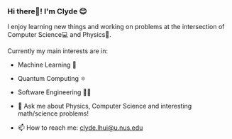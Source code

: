 ### Hi there👋! I'm Clyde 😊

I enjoy learning new things and working on problems at the intersection of Computer Science💻 and Physics🔬. 

Currently my main interests are in:
- Machine Learning 🧠
- Quantum Computing ⚛
- Software Engineering 👨‍💻

- 💬 Ask me about Physics, Computer Science and interesting math/science problems!
- 📫 How to reach me: clyde.lhui@u.nus.edu


<!--
**clydelhui/clydelhui** is a ✨ _special_ ✨ repository because its `README.md` (this file) appears on your GitHub profile.

Here are some ideas to get you started:

- 🔭 I’m currently working on ...
- 🌱 I’m currently learning ...
- 👯 I’m looking to collaborate on ...
- 🤔 I’m looking for help with ...
- 💬 Ask me about ...
- 📫 How to reach me: ...
- 😄 Pronouns: ...
- ⚡ Fun fact: ...
-->
